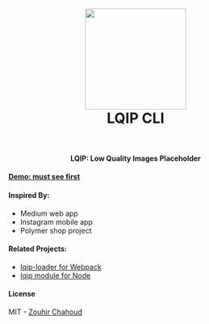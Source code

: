 <h1 align="center">
  <img src="https://lqip-loader.firebaseapp.com/media/logo.png" width="200">
    <br />
    LQIP CLI
    <br />
    <br />
</h1>

<h4 align="center">LQIP: Low Quality Images Placeholder</h4>

#### [Demo: must see first](https://lqip-loader.firebaseapp.com/)

#### Inspired By:
- Medium web app
- Instagram mobile app
- Polymer shop project

#### Related Projects:
- [lqip-loader for Webpack](https://github.com/zouhir/lqip-loader)
- [lqip module for Node](https://github.com/zouhir/lqip)

#### License
MIT - [Zouhir Chahoud](https://zouhir.org/)